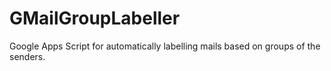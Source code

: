 GMailGroupLabeller
==================

Google Apps Script for automatically labelling mails based on groups of the senders.